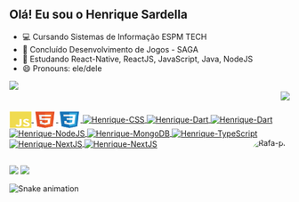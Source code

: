 
## Olá! Eu sou o Henrique Sardella

- 💻 Cursando Sistemas de Informação ESPM TECH
- 🔭 Concluído Desenvolvimento de Jogos - SAGA
- 🌱 Estudando React-Native, ReactJS, JavaScript, Java, NodeJS 
- 😄 Pronouns: ele/dele

<div align="left">
  <a href="https://github.com/henrique-sdc">
  <img height="180em" src="https://github-readme-stats.vercel.app/api?username=henrique-sdc&show_icons=true&theme=dark&include_all_commits=true&count_private=true" />
  </div>
  <div align="right">
  <img height="180em" src="https://github-readme-stats.vercel.app/api/top-langs/?username=henrique-sdc&layout=compact&langs_count=7&theme=dark" />
</div>
 
  <div style="display: inline_block"><br>
  <img align="center" alt="Henrique-Js" height="30" width="40"   src="https://raw.githubusercontent.com/devicons/devicon/master/icons/javascript/javascript-plain.svg">
  <img align="center" alt="Henrique-HTML" height="30" width="40" src="https://raw.githubusercontent.com/devicons/devicon/master/icons/html5/html5-original.svg">
  <img align="center" alt="Henrique-CSS" height="30" width="40"  src="https://raw.githubusercontent.com/devicons/devicon/master/icons/css3/css3-original.svg">
  <img align="center" alt="Henrique-CSS" height="30" width="40"  src="https://cdn.jsdelivr.net/gh/devicons/devicon/icons/csharp/csharp-original.svg" />
  <img align="center" alt="Henrique-Dart" height="30" width="40" src="https://cdn.jsdelivr.net/gh/devicons/devicon/icons/dart/dart-original.svg" />
  <img align="center" alt="Henrique-Dart" height="30" width="40" src="https://cdn.jsdelivr.net/gh/devicons/devicon/icons/react/react-original.svg" />
  <img align="center" alt="Henrique-NodeJS" height="30" width="40" src="https://cdn.jsdelivr.net/gh/devicons/devicon/icons/nodejs/nodejs-original.svg" />
  <img align="center" alt="Henrique-MongoDB" height="30" width="40" src="https://cdn.jsdelivr.net/gh/devicons/devicon/icons/mongodb/mongodb-original.svg" />
  <img align="center" alt="Henrique-TypeScript" height="30" width="40"        
  src="https://raw.githubusercontent.com/gilbarbara/logos/0fabdf6def45abdfa138996fc20392e8004ad0b9/logos/nextjs-icon.svg" />
  <img align="center" alt="Henrique-NextJS" height="30" width="40" src="https://cdn.jsdelivr.net/gh/devicons/devicon/icons/typescript/typescript-original.svg" />
  <img align="center" alt="Henrique-NextJS" height="55" width="55" src="https://cdn.jsdelivr.net/gh/devicons/devicon/icons/mysql/mysql-original-wordmark.svg" />
       <img align="right" alt="Rafa-pic" height="150" style="border-radius:50px;" 
          src="https://yt3.googleusercontent.com/ytc/AIdro_lD2R3wY-e9CzFRlFDSKL8cG75Ki_7i2fKxuccByg=s176-c-k-c0x00ffffff-no-rj" >
  </div>

 ##
  <div>
  <a href = "mailto:henrique.scastro12@gmail.com">
  <img src="https://img.shields.io/badge/Gmail-D14836?style=for-the-badge&logo=gmail&logoColor=white" target="_blank"></a>
  <a href = "https://www.linkedin.com/in/henrique-sdc/">
  <img src="https://img.shields.io/badge/LinkedIn-0077B5?style=for-the-badge&logo=linkedin&logoColor=white" target="_blank"></a>

  ![Snake animation](https://github.com/henrique-sdc/henrique-sdc/blob/output/github-contribution-grid-snake.svg)
    
  </div>
